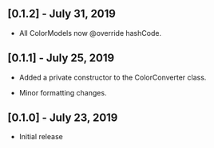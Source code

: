 ## [0.1.2] - July 31, 2019

* All ColorModels now @override hashCode.

## [0.1.1] - July 25, 2019

* Added a private constructor to the ColorConverter class.

* Minor formatting changes.

## [0.1.0] - July 23, 2019

* Initial release
